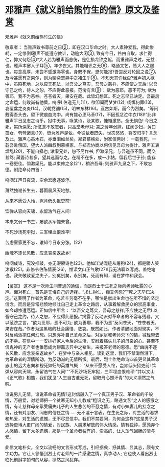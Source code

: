 # [邓雅声《就义前给熊竹生的信》原文及鉴赏](https://www.vrrw.net/wx/10137.html)

邓雅声《就义前给熊竹生的信》

敬禀者： 当雅声致书尊前之日②，即在汉口毕命之时。大人素钟爱我，得此惨耗，一定惊倒!雅声不能遵守教训，动逾大闲③; 致有今日，咎由自取。求仁得仁，抑又何怨④?大人若为雅声而悲伤，是徒损龙钟之躯，而重雅声之过，无益也。雅声本窭人子耳⑤，年少丧父。其能粗识之无⑥，略通文艺，皆大人之赐也。每念高厚，未尝不感激涕零也。身既不保，恩何能报?吾尝反对轮回之说⑦，及今甚愿有之果尔，则为聊斋志异中之褚生乎⑧，不知天其许我否?雅声初入狱中，虽陷死地，总以应无死法，以吾父之笃实，吾母之慈祥，不应使之无后! 以吾守己之约，待人之恕，不应得此恶报。范滂有言⑨： 欲为恶耶，恶不可为; 欲为善耶，我不为恶⑩。苍苍者天，果安在哉。此皆幻想耳。死之志早已决定。吾最后之命运，何敢尚有他冀。呜呼! 伯道无儿(11)，欲叩阍而梦梦(12); 杨恽何罪(13)，哀覆盆之炎炎(14)。汉朝党锢(15)，明末东林(16)。亘古如斯，而今为烈矣。“等闲戴得吾头去，留下微痕血海中。尚有雄心思马革(17)，不因孤忿泣牛衣(18)!”此非雅声平日见志之诗乎。狱中无事，咏某诗，及某歌，慷慨激昂，全无惧色! 今日之死，实所深愿; 所念念不敢忘者，只高堂老母耳; 兼之芳年弱妹，红闺少妇，黄口孤女，茕茕诸息(19)，皆为雅声是依。今彼依者既失，世态悠悠，将安归乎? 言念及此，雅声心虽木石，亦垂泪如丝矣。郑君慕樵处，附家信两封： 一载我死，一载吾赴俄国，望大人派麟叔到慕樵家，与郑君协商以何信见吾母为得计。雅声五衷烦乱(20)，不能自择也; 漱渠兄处，恕不另作书; 但漱渠兄，与吾道虽不同，而交甚笃; 藏吾诗甚多，望其选而存之。在精不在多，成一小帖，留我后世子孙; 能存一卷更佳。倘漱渠兄，能以束修之余(21)，稍济吾母; 则雅声九泉之下，不敢忘德。附绝命诗四首：

呜咽江声日夜流，空余宏愿逐波浮。

萧然独谢长生去，暮雨晨风天地愁。

从来不愿受人怜，岂肯低头狱吏前!

饮弹从容向天啸，永留浩气在人间!

本来文弱一书生，屡欲从军愧未曾。

不死沙场死牢狱，三军埋血恨难平!

苦虑室家更不忘，谁知今日永分张。(22)

幽魂不逐长风散，应念哀亲返故乡!

呜咽成诗，究没推敲，亦无暇赓诗也(23)。他如江湖混迹从屠狗(24)，都是骄人笑沐猴(25)。非修令伯陈情表(26)，惟读文山正气歌(27)!我无法聊以写成。盖绝笔也。我矢敬致爱之夫子，别矣别矣，永别矣，死而有知，请在梦中和我会。



【鉴赏】 这不是一次师生间普通的通信，而是烈士于生死之际向老师吐露的心声。面对死亡，首先是无悔自己的选择。“求仁得仁，抑又何怨?”“死之志早已决定。”这表明了作者为革命，吃苦辛劳毫不在乎，哪怕是献出生命也在所不惜的坚定信念。而后是异常悲愤地倾吐自己走上革命之路后，从事着解救民众的崇高事业，如今却惨遭厄运。正如信中所言： “以吾父之笃实，吾母之慈祥;不应使之无后! 以吾守己之约，待人之恕，不应得此恶报。”揭露了反动派对革命者的不容与残暴。又以范滂之言，“欲为恶耶，恶不可为; 欲为善耶，我不为恶”反问苍天，“苍苍者天，果安在哉。”作者为这黑暗的社会痛惜、悲哀。既然如此，作者清醒地面对现实，不对反动派抱任何幻想。只想弥补自己革命之后，对家庭和老师欠下的情，减轻带去的不幸。在信中一一安排好家人今后的生活，安慰着痛失儿子的母亲的心。甚至不信鬼神的无产者也惟愿成为聊斋志异中之褚生，来报答老师的恩德。愿“幽魂不逐长风散，应念哀亲返故乡”，在梦中与亲人相见。读到这里，我们不禁潸然泪下，为革命者的深情所动，为反动派的无情所恨。最后，烈士作绝命诗四首更显其革命志士的远大志向和视死如归的英雄气概： “从来不愿受人怜，岂肯低头狱吏前! 饮弹从容向天啸，永留浩气在人间!”“不死沙场死牢狱，三军埋血恨难平!”并以文山《正气歌》相勉，我们犹见“人生自古谁无死，留取丹心照汗青”的大义凛然之气魄。

谁说男儿无情，谁说革命者无情?这封信融入了一个真正男子汉、革命者的千般情，万般爱，对老师把一个贫寒无知小儿教成“粗识之无，略通文艺”之人的感激之情，有让慈祥母亲承受痛失儿子的人生悲苦的不忍之情，有对小妹妻儿的挂念之情，还有对朋友、同志的信任之情……无不溢于言表。在生死之际，对生活的渴求和热爱，对生活的遗憾，无不尽显信中。我们不禁要问，为何会这样?这是男子汉选择更博大更广阔的情爱，对民族、人类求解放的伟大情感。情有独钟，愿抛弃个人感情，留下太多遗憾，那是一个革命者独有的、崇高的、让人荡气回肠的情与爱。

此信文笔朴实。全文以流畅的文言形式写成，引经据典，抒其情、显其志，颇有文字功力。它让人领悟到烈士对老师的一片感激之情，真挚动人; 它也使人看出烈士临死前斟字酌句的从容，凛然之风犹存。

